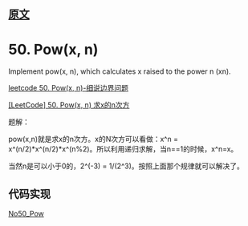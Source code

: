 ## [原文](https://leetcode.com/problems/powx-n/)

# 50. Pow(x, n)

Implement pow(x, n), which calculates x raised to the power n (xn).

[leetcode 50. Pow(x, n)-细说边界问题](https://blog.csdn.net/happyaaaaaaaaaaa/article/details/51655964)

[[LeetCode] 50. Pow(x, n) 求x的n次方](https://www.cnblogs.com/grandyang/p/4383775.html)


题解：

pow(x,n)就是求x的n次方。x的N次方可以看做：x^n = x^(n/2)*x^(n/2)*x^(n%2)。所以利用递归求解，当n==1的时候，x^n=x。

当然n是可以小于0的，2^(-3) = 1/(2^3)。按照上面那个规律就可以解决了。

 
 
## 代码实现

[No50_Pow](/algorithms-demo/src/main/java/space/pankui/leetcode/algorithms/No50_Pow.java)

